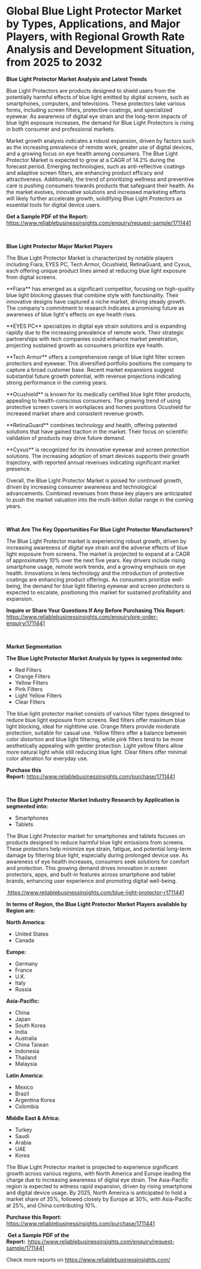 <p><h1>Global Blue Light Protector Market by Types, Applications, and Major Players, with Regional Growth Rate Analysis and Development Situation, from 2025 to 2032</h1></p><p><strong>Blue Light Protector Market Analysis and Latest Trends</strong></p>
<p><p>Blue Light Protectors are products designed to shield users from the potentially harmful effects of blue light emitted by digital screens, such as smartphones, computers, and televisions. These protectors take various forms, including screen filters, protective coatings, and specialized eyewear. As awareness of digital eye strain and the long-term impacts of blue light exposure increases, the demand for Blue Light Protectors is rising in both consumer and professional markets.</p><p>Market growth analysis indicates a robust expansion, driven by factors such as the increasing prevalence of remote work, greater use of digital devices, and a growing focus on eye health among consumers. The Blue Light Protector Market is expected to grow at a CAGR of 14.2% during the forecast period. Emerging technologies, such as anti-reflective coatings and adaptive screen filters, are enhancing product efficacy and attractiveness. Additionally, the trend of prioritizing wellness and preventive care is pushing consumers towards products that safeguard their health. As the market evolves, innovative solutions and increased marketing efforts will likely further accelerate growth, solidifying Blue Light Protectors as essential tools for digital device users.</p></p>
<p><strong>Get a Sample PDF of the Report:&nbsp;</strong> <a href="https://www.reliablebusinessinsights.com/enquiry/request-sample/1711441?utm_campaign=1720&utm_medium=2&utm_source=Github&utm_content=ia&utm_term=05022025&utm_id=blue-light-protector">https://www.reliablebusinessinsights.com/enquiry/request-sample/1711441</a></p>
<p>&nbsp;</p>
<p><strong>Blue Light Protector Major Market Players</strong></p>
<p><p>The Blue Light Protector Market is characterized by notable players including Fiara, EYES PC, Tech Armor, Ocushield, RetinaGuard, and Cyxus, each offering unique product lines aimed at reducing blue light exposure from digital screens. </p><p>**Fiara** has emerged as a significant competitor, focusing on high-quality blue light blocking glasses that combine style with functionality. Their innovative designs have captured a niche market, driving steady growth. The company's commitment to research indicates a promising future as awareness of blue light's effects on eye health rises.</p><p>**EYES PC** specializes in digital eye strain solutions and is expanding rapidly due to the increasing prevalence of remote work. Their strategic partnerships with tech companies could enhance market penetration, projecting sustained growth as consumers prioritize eye health.</p><p>**Tech Armor** offers a comprehensive range of blue light filter screen protectors and eyewear. This diversified portfolio positions the company to capture a broad customer base. Recent market expansions suggest substantial future growth potential, with revenue projections indicating strong performance in the coming years.</p><p>**Ocushield** is known for its medically certified blue light filter products, appealing to health-conscious consumers. The growing trend of using protective screen covers in workplaces and homes positions Ocushield for increased market share and consistent revenue growth.</p><p>**RetinaGuard** combines technology and health, offering patented solutions that have gained traction in the market. Their focus on scientific validation of products may drive future demand.</p><p>**Cyxus** is recognized for its innovative eyewear and screen protection solutions. The increasing adoption of smart devices supports their growth trajectory, with reported annual revenues indicating significant market presence.</p><p>Overall, the Blue Light Protector Market is poised for continued growth, driven by increasing consumer awareness and technological advancements. Combined revenues from these key players are anticipated to push the market valuation into the multi-billion dollar range in the coming years.</p></p>
<p>&nbsp;</p>
<p><strong>What Are The Key Opportunities For Blue Light Protector Manufacturers?</strong></p>
<p><p>The Blue Light Protector market is experiencing robust growth, driven by increasing awareness of digital eye strain and the adverse effects of blue light exposure from screens. The market is projected to expand at a CAGR of approximately 10% over the next five years. Key drivers include rising smartphone usage, remote work trends, and a growing emphasis on eye health. Innovations in lens technology and the introduction of protective coatings are enhancing product offerings. As consumers prioritize well-being, the demand for blue light filtering eyewear and screen protectors is expected to escalate, positioning this market for sustained profitability and expansion.</p></p>
<p><strong>Inquire or Share Your Questions If Any Before Purchasing This Report:</strong> <a href="https://www.reliablebusinessinsights.com/enquiry/pre-order-enquiry/1711441?utm_campaign=1720&utm_medium=2&utm_source=Github&utm_content=ia&utm_term=05022025&utm_id=blue-light-protector">https://www.reliablebusinessinsights.com/enquiry/pre-order-enquiry/1711441</a></p>
<p>&nbsp;</p>
<p><strong>Market Segmentation</strong></p>
<p><strong>The Blue Light Protector Market Analysis by types is segmented into:</strong></p>
<p><ul><li>Red Filters</li><li>Orange Filters</li><li>Yellow Filters</li><li>Pink Filters</li><li>Light Yellow Filters</li><li>Clear Filters</li></ul></p>
<p><p>The blue light protector market consists of various filter types designed to reduce blue light exposure from screens. Red filters offer maximum blue light blocking, ideal for nighttime use. Orange filters provide moderate protection, suitable for casual use. Yellow filters offer a balance between color distortion and blue light filtering, while pink filters tend to be more aesthetically appealing with gentler protection. Light yellow filters allow more natural light while still reducing blue light. Clear filters offer minimal color alteration for everyday use.</p></p>
<p><strong>Purchase this Report:&nbsp;</strong><a href="https://www.reliablebusinessinsights.com/purchase/1711441?utm_campaign=1720&utm_medium=2&utm_source=Github&utm_content=ia&utm_term=05022025&utm_id=blue-light-protector">https://www.reliablebusinessinsights.com/purchase/1711441</a></p>
<p>&nbsp;</p>
<p><strong>The Blue Light Protector Market Industry Research by Application is segmented into:</strong></p>
<p><ul><li>Smartphones</li><li>Tablets</li></ul></p>
<p><p>The Blue Light Protector market for smartphones and tablets focuses on products designed to reduce harmful blue light emissions from screens. These protectors help minimize eye strain, fatigue, and potential long-term damage by filtering blue light, especially during prolonged device use. As awareness of eye health increases, consumers seek solutions for comfort and protection. This growing demand drives innovation in screen protectors, apps, and built-in features across smartphone and tablet brands, enhancing user experience and promoting digital well-being.</p></p>
<p><a href="https://www.reliablebusinessinsights.com/blue-light-protector-r1711441?utm_campaign=1720&utm_medium=2&utm_source=Github&utm_content=ia&utm_term=05022025&utm_id=blue-light-protector">&nbsp;https://www.reliablebusinessinsights.com/blue-light-protector-r1711441</a></p>
<p><strong>In terms of Region, the Blue Light Protector Market Players available by Region are:</strong></p>
<p>
    <p> <strong> North America: </strong>
        <ul>
            <li>United States</li>
            <li>Canada</li>
        </ul>
        </p> 
    <p> <strong> Europe: </strong>
        <ul>
            <li>Germany</li>
            <li>France</li>
            <li>U.K.</li>
            <li>Italy</li>
            <li>Russia</li>
        </ul>
        </p> 
    <p> <strong> Asia-Pacific: </strong>
        <ul>
            <li>China</li>
            <li>Japan</li>
            <li>South Korea</li>
            <li>India</li>
            <li>Australia</li>
            <li>China Taiwan</li>
            <li>Indonesia</li>
            <li>Thailand</li>
            <li>Malaysia</li>
        </ul>
        </p> 
    <p> <strong> Latin America: </strong>
        <ul>
            <li>Mexico</li>
            <li>Brazil</li>
            <li>Argentina Korea</li>
            <li>Colombia</li>
        </ul>
        </p> 
    <p> <strong> Middle East & Africa: </strong>
        <ul>
            <li>Turkey</li>
            <li>Saudi</li>
            <li>Arabia</li>
            <li>UAE</li>
            <li>Korea</li>
        </ul>
    </p>
    </p>
<p><p>The Blue Light Protector market is projected to experience significant growth across various regions, with North America and Europe leading the charge due to increasing awareness of digital eye strain. The Asia-Pacific region is expected to witness rapid expansion, driven by rising smartphone and digital device usage. By 2025, North America is anticipated to hold a market share of 35%, followed closely by Europe at 30%, with Asia-Pacific at 25%, and China contributing 10%.</p></p>
<p><strong>Purchase this Report: </strong><a href="https://www.reliablebusinessinsights.com/purchase/1711441?utm_campaign=1720&utm_medium=2&utm_source=Github&utm_content=ia&utm_term=05022025&utm_id=blue-light-protector">https://www.reliablebusinessinsights.com/purchase/1711441</a></p>
<p>&nbsp;<strong>Get a Sample PDF of the Report:&nbsp;&nbsp;</strong><a href="https://www.reliablebusinessinsights.com/enquiry/request-sample/1711441?utm_campaign=1720&utm_medium=2&utm_source=Github&utm_content=ia&utm_term=05022025&utm_id=blue-light-protector">https://www.reliablebusinessinsights.com/enquiry/request-sample/1711441</a></p>
<p><strong></strong></p>
<p>Check more reports on <a href="https://www.reliablebusinessinsights.com/?utm_campaign=1720&utm_medium=2&utm_source=Github&utm_content=ia&utm_term=05022025&utm_id=blue-light-protector">https://www.reliablebusinessinsights.com/</a></p>